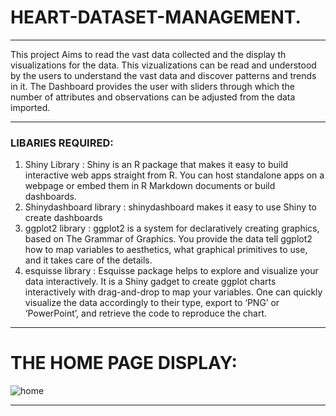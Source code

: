 # HEART-DATASET-MANAGEMENT.
___________________________________________________________________________________________________________________________________________________________________________________

This project Aims to read the vast data collected and the display th visualizations for the data.
This vizualizations can be read and understood by the users to understand the vast data and discover patterns and trends in it.
The Dashboard provides the user with sliders through which the number of attributes and observations can be adjusted from the data imported. 


___________________________________________________________________________________________________________________________________________________________________________________


### LIBARIES REQUIRED:

1) Shiny Library : Shiny is an R package that makes it easy to build interactive web apps straight from R. You can host standalone apps on a webpage or embed them in R Markdown documents or build dashboards.
2) Shinydashboard library : shinydashboard makes it easy to use Shiny to create dashboards
3) ggplot2 library : ggplot2 is a system for declaratively creating graphics, based on The Grammar of Graphics. You provide the data tell ggplot2 how to map variables to aesthetics, what graphical primitives to use, and it takes care of the details.
4) esquisse library : Esquisse package helps to explore and visualize your data interactively. It is a Shiny gadget to create ggplot charts interactively with drag-and-drop to map your variables. One can quickly visualize the data accordingly to their type, export to ‘PNG’ or ‘PowerPoint’, and retrieve the code to reproduce the chart.

___________________________________________________________________________________________________________________________________________________________________________________

 
# THE HOME PAGE DISPLAY:


![home](https://user-images.githubusercontent.com/80909897/135752326-4cb06eb4-5922-4966-ab20-54ee939a37a3.jpg)

___________________________________________________________________________________________________________________________________________________________________________________
